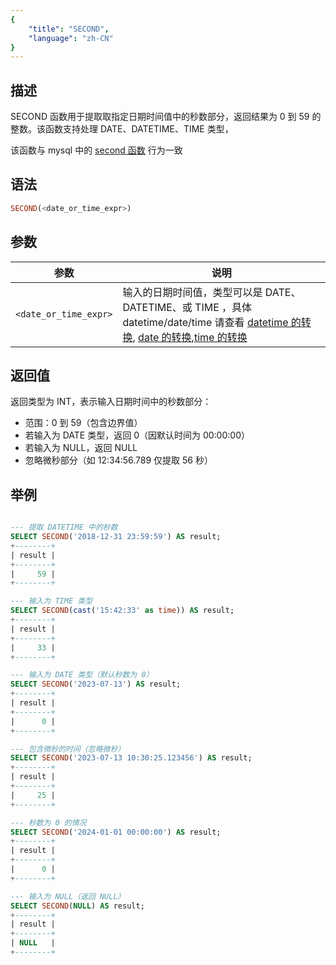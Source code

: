 ```yaml
---
{
    "title": "SECOND",
    "language": "zh-CN"
}
---
```


## 描述
SECOND 函数用于提取取指定日期时间值中的秒数部分，返回结果为 0 到 59 的整数。该函数支持处理 DATE、DATETIME、TIME 类型，

该函数与 mysql 中的 [second 函数](https://dev.mysql.com/doc/refman/8.4/en/date-and-time-functions.html#function_second) 行为一致
## 语法

```sql
SECOND(<date_or_time_expr>)
```

## 参数

| 参数           | 说明                                 |
|--------------|------------------------------------|
| `<date_or_time_expr>` | 输入的日期时间值，类型可以是 DATE、DATETIME、或 TIME ，具体 datetime/date/time 请查看 [datetime 的转换](../../../../../current/sql-manual/basic-element/sql-data-types/conversion/datetime-conversion), [date 的转换](../../../../../current/sql-manual/basic-element/sql-data-types/conversion/date-conversion),[time 的转换](../../../../../current/sql-manual/basic-element/sql-data-types/conversion/time-conversion) |

## 返回值
返回类型为 INT，表示输入日期时间中的秒数部分：

- 范围：0 到 59（包含边界值）
- 若输入为 DATE 类型，返回 0（因默认时间为 00:00:00）
- 若输入为 NULL，返回 NULL
- 忽略微秒部分（如 12:34:56.789 仅提取 56 秒）

## 举例
```sql

--- 提取 DATETIME 中的秒数
SELECT SECOND('2018-12-31 23:59:59') AS result;
+--------+
| result |
+--------+
|     59 |
+--------+

--- 输入为 TIME 类型
SELECT SECOND(cast('15:42:33' as time)) AS result;
+--------+
| result |
+--------+
|     33 |
+--------+

--- 输入为 DATE 类型（默认秒数为 0）
SELECT SECOND('2023-07-13') AS result;
+--------+
| result |
+--------+
|      0 |
+--------+

--- 包含微秒的时间（忽略微秒）
SELECT SECOND('2023-07-13 10:30:25.123456') AS result;
+--------+
| result |
+--------+
|     25 |
+--------+

--- 秒数为 0 的情况
SELECT SECOND('2024-01-01 00:00:00') AS result;
+--------+
| result |
+--------+
|      0 |
+--------+

--- 输入为 NULL（返回 NULL）
SELECT SECOND(NULL) AS result;
+--------+
| result |
+--------+
| NULL   |
+--------+

```